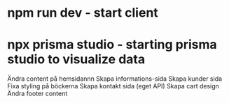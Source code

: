 # npm run dev - start client

# npx prisma studio - starting prisma studio to visualize data

Ändra content på hemsidannn
Skapa informations-sida
Skapa kunder sida
Fixa styling på böckerna
Skapa kontakt sida (eget API)
Skapa cart design
Ändra footer content
